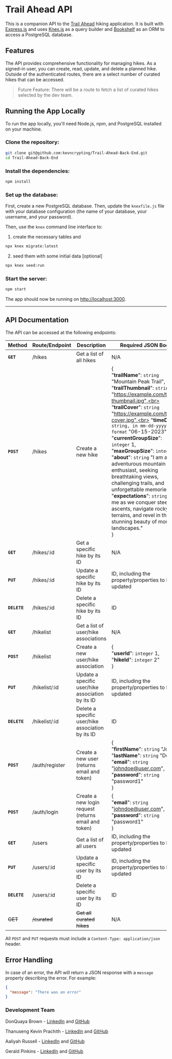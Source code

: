 # Trail Ahead API

This is a companion API to the [Trail Ahead](https://github.com/DQuaya/Trail-Ahead-Front-End) hiking application. It is built with [Express.js](https://expressjs.com/) and uses [Knex.js](http://knexjs.org/) as a query builder and [Bookshelf](https://bookshelfjs.org/) as an ORM to access a PostgreSQL database.

## Features

The API provides comprehensive functionality for managing hikes. As a signed-in user, you can create, read, update, and delete a planned hike. Outside of the authenticated routes, there are a select number of curated hikes that can be accessed.

>Future Feature: There will be a route to fetch a list of curated hikes selected by the dev team.

## Running the App Locally

To run the app locally, you'll need Node.js, npm, and PostgreSQL installed on your machine.

### Clone the repository:

```bash
git clone git@github.com:kevncrypting/Trail-Ahead-Back-End.git
cd Trail-Ahead-Back-End
```

### Install the dependencies:

```bash
npm install
```

### Set up the database:

First, create a new PostgreSQL database. Then, update the `knexfile.js` file with your database configuration (the name of your database, your username, and your password).

Then, use the `knex` command line interface to:

1. create the necessary tables and 


```bash
npx knex migrate:latest
```
2. seed them with some initial data [optional]

```bash
npx knex seed:run
```

### Start the server:

```bash
npm start
```

The app should now be running on [http://localhost:3000](http://localhost:3000).

----

## API Documentation

The API can be accessed at the following endpoints:


| **Method**  | **Route/Endpoint**       | **Description**                                     | **Required JSON Body**                             |
|-------------|--------------------------|-----------------------------------------------------|----------------------------------------------------|
| **`GET`**   | /hikes                   | Get a list of all hikes                             | N/A                                                |
| **`POST`**  | /hikes                   | Create a new hike                                   | {<br>    "**trailName**": `string` "Mountain Peak Trail",<br>    "**trailThumbnail**": `string` "https://example.com/trail1-thumbnail.jpg",<br>    "**trailCover**": `string` "https://example.com/trail1-cover.jpg",<br>    "**timeDate**": `string, in mm-dd-yyyy format` "06-15-2023",<br>    "**currentGroupSize**": `integer` 1,<br>    "**maxGroupSize**": `integer` 3,<br>    "**about**": `string` "I am an adventurous mountain enthusiast, seeking breathtaking views, challenging trails, and unforgettable memories!",<br>    "**expectations**": `string` "Join me as we conquer steep ascents, navigate rocky terrains, and revel in the stunning beauty of mountain landscapes."<br>}                     |
| **`GET`**   | /hikes/:id               | Get a specific hike by its ID                       | N/A                                                |
| **`PUT`**   | /hikes/:id               | Update a specific hike by its ID                    | ID, including the property/properties to be updated|
| **`DELETE`**| /hikes/:id               | Delete a specific hike by its ID                    | ID                                                 |
| **`GET`**   | /hikelist                | Get a list of user/hike associations                | N/A                                                |
| **`POST`**  | /hikelist                | Create a new user/hike association                  | {<br>    "**userId**": `integer` 1,<br>    "**hikeId**": `integer` 2"<br>}                     |
| **`PUT`**   | /hikelist/:id            | Update a specific user/hike association by its ID   | ID, including the property/properties to be updated|
| **`DELETE`**| /hikelist/:id            | Delete a specific user/hike association by its ID   | ID                                                 |
| **`POST`**  | /auth/register           | Create a new user (returns email and token)         | {<br>    "**firstName**": `string` "John",<br>    "**lastName**": `string` "Doe",<br>    "**email**": `string` "johndoe@user.com",<br>    "**password**": `string` "password1"<br>}                                                |
| **`POST`**  | /auth/login              | Create a new login request (returns email and token)| {<br>    "**email**": `string` "johndoe@user.com",<br>    "**password**": `string` "password1"<br>}                     |
| **`GET`**   | /users                   | Get a list of all users                             | ID, including the property/properties to be updated|
| **`PUT`**   | /users/:id               | Update a specific user by its ID                    | ID, including the property/properties to be updated|
| **`DELETE`**| /users/:id               | Delete a specific user by its ID                    | ID                                                 |
| ~~GET~~     | ~~/curated~~             | ~~Get all curated hikes~~                           | N/A                                                |

All `POST` and `PUT` requests must include a `Content-Type: application/json` header.

## Error Handling

In case of an error, the API will return a JSON response with a `message` property describing the error. For example:

```json
{
  "message": "There was an error"
}
```

### Development Team

DonQuaya Brown - [LinkedIn](https://www.linkedin.com/in/donquayabrown/) and [GitHub](https://github.com/DQuaya)

Thanuseng Kevin Prachith - [LinkedIn](https://www.linkedin.com/in/tkprachith/) and [GitHub](https://github.com/kevncrypting)

Aaliyah Russell - [LinkedIn](https://www.linkedin.com/in/aaliyah-russell-80900a1b5/) and [GitHub](https://github.com/Azrussell)

Gerald Pinkins - [LinkedIn](https://www.linkedin.com/in/gerald-pinkins/) and [GitHub](https://github.com/GeraldPinkinsJr)
